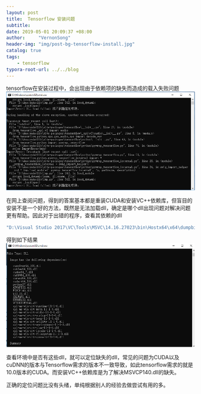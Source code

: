 ```yaml
---
layout: post
title:  Tensorflow 安装问题
subtitle: 
date: 2019-05-01 20:09:37 +08:00
author:     "VernonSong"
header-img: "img/post-bg-tensorflow-install.jpg"
catalog: true
tags:
    - tensorflow
typora-root-url: ../../blog
---
```


tensorflow在安装过程中，会出现由于依赖项的缺失而造成的载入失败问题
![img](/img/in-post/post-tensorflow-wrong/post-tensorflow-wrong1.png)

在网上查阅问题，得到的答案基本都是重装CUDA和安装VC++依赖库，但盲目的安装不是一个好的方法，既然是无法加载dll，确定是哪个dll出现问题对解决问题更有帮助。因此对于出错的程序，查看其依赖的dll

```bash
"D:\Visual Studio 2017\VC\Tools\MSVC\14.16.27023\bin\Hostx64\x64\dumpbin" /dependents D:\Anaconda\Lib\site-packages\tensorflow\python\_pywrap_tensorflow_internal.pyd
```

得到如下结果
![img](/img/in-post/post-tensorflow-wrong/post-tensorflow-wrong2.png)

查看环境中是否有这些dll，就可以定位缺失的dll，常见的问题为CUDA以及cuDNN的版本与Tensorflow需求的版本不一致导致，如此tensorflow需求的就是10.0版本的CUDA。而安装VC++依赖库是为了解决MSVCP140.dll的缺失。

正确的定位问题比没有头绪，单纯根据别人的经验去做尝试有用的多。